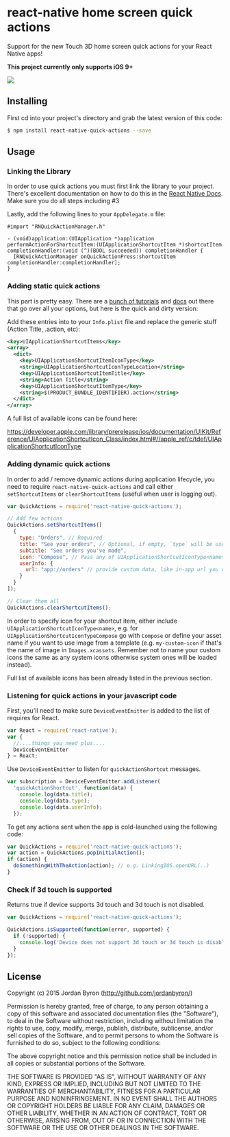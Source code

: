 react-native home screen quick actions
======================================

Support for the new Touch 3D home screen quick actions for your React Native apps!

__This project currently only supports iOS 9+__

![](http://i.imgur.com/holmBPD.png)

## Installing

First cd into your project's directory and grab the latest version of this code:

```bash
$ npm install react-native-quick-actions --save
```

## Usage

### Linking the Library

In order to use quick actions you must first link the library to your project.  There's excellent documentation on how to do this in the [React Native Docs](http://facebook.github.io/react-native/docs/linking-libraries-ios.html#content). Make sure you do all steps including #3

Lastly, add the following lines to your `AppDelegate.m` file:

```obj-c
#import "RNQuickActionManager.h"

- (void)application:(UIApplication *)application performActionForShortcutItem:(UIApplicationShortcutItem *)shortcutItem completionHandler:(void (^)(BOOL succeeded)) completionHandler {
  [RNQuickActionManager onQuickActionPress:shortcutItem completionHandler:completionHandler];
}
```

### Adding static quick actions

This part is pretty easy. There are a [bunch of
tutorials](https://littlebitesofcocoa.com/79) and
[docs](https://developer.apple.com/library/prerelease/ios/samplecode/ApplicationShortcuts/Introduction/Intro.html#//apple_ref/doc/uid/TP40016545) out there that
go over all your options, but here is the quick and dirty version:

Add these entries into to your `Info.plist` file and replace the generic stuff
(Action Title, .action, etc):

```xml
<key>UIApplicationShortcutItems</key>
<array>
  <dict>
    <key>UIApplicationShortcutItemIconType</key>
    <string>UIApplicationShortcutIconTypeLocation</string>
    <key>UIApplicationShortcutItemTitle</key>
    <string>Action Title</string>
    <key>UIApplicationShortcutItemType</key>
    <string>$(PRODUCT_BUNDLE_IDENTIFIER).action</string>
  </dict>
</array>
```

A full list of available icons can be found here:

<https://developer.apple.com/library/prerelease/ios/documentation/UIKit/Reference/UIApplicationShortcutIcon_Class/index.html#//apple_ref/c/tdef/UIApplicationShortcutIconType>

### Adding dynamic quick actions

In order to add / remove dynamic actions during application lifecycle, you need to require `react-native-quick-actions` and call either `setShortcutItems` or `clearShortcutItems` (useful when user is logging out).

```js
var QuickActions = require('react-native-quick-actions');

// Add few actions
QuickActions.setShortcutItems([
  {
    type: "Orders", // Required
    title: "See your orders", // Optional, if empty, `type` will be used instead
    subtitle: "See orders you've made",
    icon: "Compose", // Pass any of UIApplicationShortcutIconType<name>
    userInfo: {
      url: "app://orders" // provide custom data, like in-app url you want to open
    }
  }
]);

// Clear them all
QuickActions.clearShortcutItems();
```

In order to specify icon for your shortcut item, either include `UIApplicationShortcutIconType<name>`, e.g. for `UIApplicationShortcutIconTypeCompose` go with `Compose` or define your asset name if you want to use image from a template (e.g. `my-custom-icon` if that's the name of image in `Images.xcassets`. Remember not to name your custom icons the same as any system icons otherwise system ones will be loaded instead).

Full list of available icons has been already listed in the previous section.

### Listening for quick actions in your javascript code

First, you'll need to make sure `DeviceEventEmitter` is added to the list of
requires for React.

```js
var React = require('react-native');
var {
  //....things you need plus....
  DeviceEventEmitter
} = React;

```

Use `DeviceEventEmitter` to listen for `quickActionShortcut` messages.

```js
var subscription = DeviceEventEmitter.addListener(
  'quickActionShortcut', function(data) {
    console.log(data.title);
    console.log(data.type);
    console.log(data.userInfo);
  });
```

To get any actions sent when the app is cold-launched using the following code:

```js
var QuickActions = require('react-native-quick-actions');
var action = QuickActions.popInitialAction();
if (action) {
  doSomethingWithTheAction(action); // e.g. LinkingIOS.openURL(..)
}
```

### Check if 3d touch is supported

Returns true if device supports 3d touch and 3d touch is not disabled.

```javascript
var QuickActions = require('react-native-quick-actions');

QuickActions.isSupported(function(error, supported) {
  if (!supported) {
    console.log('Device does not support 3d touch or 3d touch is disabled.');
  }
});

```

## License

Copyright (c) 2015 Jordan Byron (http://github.com/jordanbyron/)

Permission is hereby granted, free of charge, to any person obtaining a copy
of this software and associated documentation files (the "Software"), to deal
in the Software without restriction, including without limitation the rights
to use, copy, modify, merge, publish, distribute, sublicense, and/or sell
copies of the Software, and to permit persons to whom the Software is
furnished to do so, subject to the following conditions:

The above copyright notice and this permission notice shall be included in
all copies or substantial portions of the Software.

THE SOFTWARE IS PROVIDED "AS IS", WITHOUT WARRANTY OF ANY KIND, EXPRESS OR
IMPLIED, INCLUDING BUT NOT LIMITED TO THE WARRANTIES OF MERCHANTABILITY,
FITNESS FOR A PARTICULAR PURPOSE AND NONINFRINGEMENT. IN NO EVENT SHALL THE
AUTHORS OR COPYRIGHT HOLDERS BE LIABLE FOR ANY CLAIM, DAMAGES OR OTHER
LIABILITY, WHETHER IN AN ACTION OF CONTRACT, TORT OR OTHERWISE, ARISING FROM,
OUT OF OR IN CONNECTION WITH THE SOFTWARE OR THE USE OR OTHER DEALINGS IN
THE SOFTWARE.
